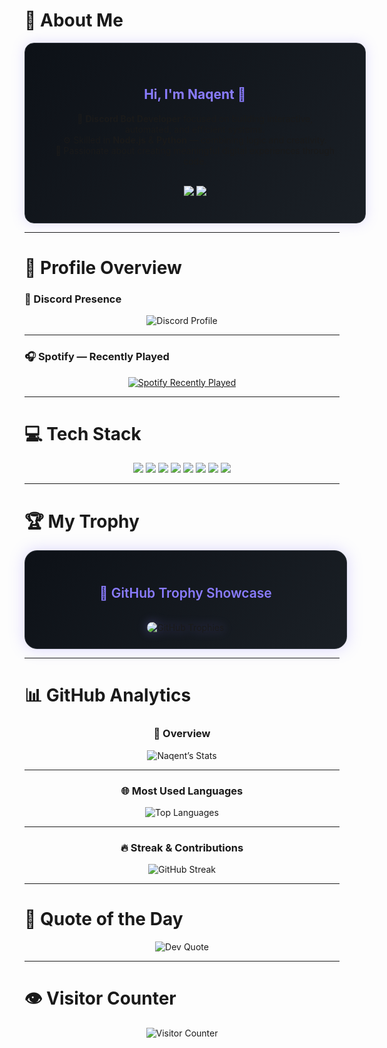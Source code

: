 <!-- 🌙 Naqent GitHub Profile README (Stable + Auto Theme Detection) -->

# 💫 About Me
<div align="center">
  <div style="
    background: linear-gradient(135deg, #0d1117 0%, #1a1f25 100%);
    border: 1px solid #30363d;
    border-radius: 15px;
    padding: 40px 45px;
    box-shadow: 0 0 20px rgba(138,124,255,0.25);
    display: inline-block;
    width: 90%;
    max-width: 600px;
  ">

  <h2 style="color:#8A7CFF;">Hi, I'm Naqent 👋</h2>
  <p align="center">
    💼 <b>Discord Bot Developer</b> focused on building interactive, automated, and efficient systems.<br/>
    ⚙️ Skilled in <b>Node.js</b> & <b>Python</b> — combining logic and creativity.<br/>
    🌌 Passionate about creating meaningful digital experiences through code.
  </p>

  <br/>

  <a href="https://discord.com/users/Naqint" target="_blank">
    <img src="https://img.shields.io/badge/Discord%20-%20Naqint-5865F2?style=for-the-badge&logo=discord&logoColor=white"/>
  </a>
  <a href="https://github.com/naqent" target="_blank">
    <img src="https://img.shields.io/badge/GitHub%20-%20naqent-181717?style=for-the-badge&logo=github&logoColor=white"/>
  </a>

  </div>
</div>

---

# 🪩 Profile Overview

### 🧩 Discord Presence
<p align="center">
  <img src="https://lanyard.cnrad.dev/api/1046360722214490202?theme=dark&bg=0d1117&borderRadius=10px&idleMessage=Probably%20coding%20something%20cool...&animated=true" alt="Discord Profile"/>
</p>

---

### 🎧 Spotify — Recently Played
<p align="center">
  <a href="https://open.spotify.com/user/31shkbtgac5xh3wzijj5bbylp63i" target="_blank">
    <img src="https://spotify-recently-played-readme.vercel.app/api?user=31shkbtgac5xh3wzijj5bbylp63i&count=4&width=480&unique=true&border_radius=12&show_time=true&background_color=0d1117&border_color=8A7CFF" alt="Spotify Recently Played"/>
  </a>
</p>

---

# 💻 Tech Stack

<p align="center">
  <img src="https://img.shields.io/badge/Node.js-43853D?style=for-the-badge&logo=node.js&logoColor=white"/>
  <img src="https://img.shields.io/badge/Python-3776AB?style=for-the-badge&logo=python&logoColor=white"/>
  <img src="https://img.shields.io/badge/JavaScript-F7DF1E?style=for-the-badge&logo=javascript&logoColor=black"/>
  <img src="https://img.shields.io/badge/TypeScript-007ACC?style=for-the-badge&logo=typescript&logoColor=white"/>
  <img src="https://img.shields.io/badge/GitHub-181717?style=for-the-badge&logo=github&logoColor=white"/>
  <img src="https://img.shields.io/badge/Vercel-000000?style=for-the-badge&logo=vercel&logoColor=white"/>
  <img src="https://img.shields.io/badge/Bash-4EAA25?style=for-the-badge&logo=gnu-bash&logoColor=white"/>
  <img src="https://img.shields.io/badge/VSCode-0078D4?style=for-the-badge&logo=visual%20studio%20code&logoColor=white"/>
</p>

---

# 🏆 My Trophy

<div align="center">

  <div style="
    background: linear-gradient(135deg, #0d1117 0%, #1a1f25 100%);
    border: 1px solid #30363d;
    border-radius: 20px;
    box-shadow: 0 0 25px rgba(138,124,255,0.3);
    padding: 25px 30px;
    width: 90%;
    max-width: 750px;
    transition: 0.3s ease;
  ">
    <h2 style="color:#8A7CFF; font-weight:600;">🏅 GitHub Trophy Showcase</h2>

  <br/>

  <!-- 🌓 Auto Theme Trophy -->
  <picture>
    <source 
      media="(prefers-color-scheme: dark)" 
      srcset="https://github-profile-trophy.ryo-ma.vercel.app/?username=naqent&theme=tokyonight&no-frame=true&no-bg=true&column=4&margin-w=15&margin-h=15" 
    />
    <source 
      media="(prefers-color-scheme: light)" 
      srcset="https://github-profile-trophy.ryo-ma.vercel.app/?username=naqent&theme=flat&no-frame=true&no-bg=true&column=4&margin-w=15&margin-h=15" 
    />
    <img 
      src="https://github-profile-trophy.ryo-ma.vercel.app/?username=naqent&theme=tokyonight&no-frame=true&no-bg=true&column=4&margin-w=15&margin-h=15"
      alt="GitHub Trophies"
      style="border-radius:12px; transition:0.3s ease; filter: drop-shadow(0 0 8px rgba(138,124,255,0.4));"
    />
  </picture>

  </div>

</div>

---

# 📊 GitHub Analytics

<div align="center">

### 💫 Overview
<picture>
  <source media="(prefers-color-scheme: dark)" srcset="https://github-profile-summary-cards.vercel.app/api/cards/stats?username=naqent&theme=tokyonight&border=30363d&ring=8A7CFF" />
  <source media="(prefers-color-scheme: light)" srcset="https://github-profile-summary-cards.vercel.app/api/cards/stats?username=naqent&theme=vue" />
  <img src="https://github-profile-summary-cards.vercel.app/api/cards/stats?username=naqent&theme=tokyonight" alt="Naqent’s Stats"/>
</picture>

---

### 🌐 Most Used Languages
<picture>
  <source media="(prefers-color-scheme: dark)" srcset="https://github-profile-summary-cards.vercel.app/api/cards/repos-per-language?username=naqent&theme=tokyonight" />
  <source media="(prefers-color-scheme: light)" srcset="https://github-profile-summary-cards.vercel.app/api/cards/repos-per-language?username=naqent&theme=vue" />
  <img src="https://github-profile-summary-cards.vercel.app/api/cards/repos-per-language?username=naqent&theme=tokyonight" alt="Top Languages"/>
</picture>

---

### 🔥 Streak & Contributions
<picture>
  <source media="(prefers-color-scheme: dark)" srcset="https://github-readme-streak-stats.herokuapp.com/?user=naqent&theme=tokyonight&ring=8A7CFF&fire=8A7CFF&currStreakLabel=8A7CFF&hide_border=false" />
  <source media="(prefers-color-scheme: light)" srcset="https://github-readme-streak-stats.herokuapp.com/?user=naqent&theme=vue&hide_border=false" />
  <img src="https://github-readme-streak-stats.herokuapp.com/?user=naqent&theme=tokyonight&hide_border=false" alt="GitHub Streak"/>
</picture>

</div>

---

# 💬 Quote of the Day
<p align="center">
  <picture>
    <source media="(prefers-color-scheme: dark)" srcset="https://quotes-github-readme.vercel.app/api?type=horizontal&theme=dark" />
    <source media="(prefers-color-scheme: light)" srcset="https://quotes-github-readme.vercel.app/api?type=horizontal&theme=light" />
    <img src="https://quotes-github-readme.vercel.app/api?type=horizontal&theme=dark" alt="Dev Quote" />
  </picture>
</p>

---

# 👁️ Visitor Counter
<p align="center">
  <img src="https://count.getloli.com/@naqent?theme=asoul" alt="Visitor Counter"/>
</p>

<!-- 💜 Made with love by naqent -->
